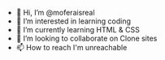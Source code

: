 - 👋 Hi, I’m @moferaisreal
- 👀 I’m interested in learning coding
- 🌱 I’m currently learning HTML & CSS
- 💞️ I’m looking to collaborate on Clone sites
- 📫 How to reach I'm unreachable

<!---
moferaisreal/moferaisreal is a ✨ special ✨ repository because its `README.md` (this file) appears on your GitHub profile.
You can click the Preview link to take a look at your changes.
--->

